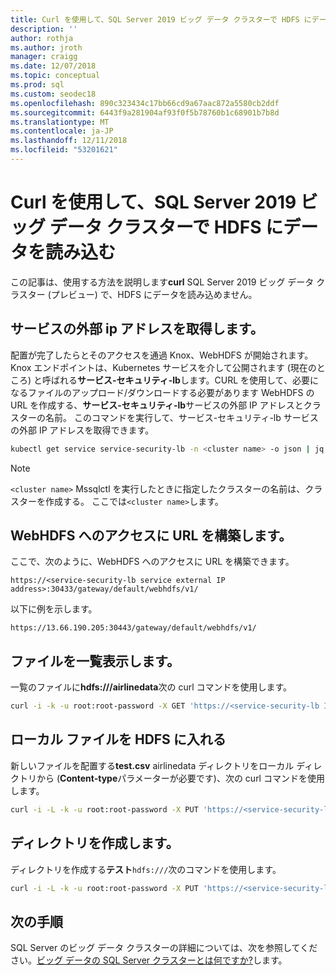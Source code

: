 ```yaml
---
title: Curl を使用して、SQL Server 2019 ビッグ データ クラスターで HDFS にデータを読み込む |Microsoft Docs
description: ''
author: rothja
ms.author: jroth
manager: craigg
ms.date: 12/07/2018
ms.topic: conceptual
ms.prod: sql
ms.custom: seodec18
ms.openlocfilehash: 890c323434c17bb66cd9a67aac872a5580cb2ddf
ms.sourcegitcommit: 6443f9a281904af93f0f5b78760b1c68901b7b8d
ms.translationtype: MT
ms.contentlocale: ja-JP
ms.lasthandoff: 12/11/2018
ms.locfileid: "53201621"
---
```

# <a name="use-curl-to-load-data-into-hdfs-on-sql-server-2019-big-data-clusters"></a>Curl を使用して、SQL Server 2019 ビッグ データ クラスターで HDFS にデータを読み込む

この記事は、使用する方法を説明します**curl** SQL Server 2019 ビッグ データ クラスター (プレビュー) で、HDFS にデータを読み込めません。

## <a name="obtain-the-service-external-ip"></a>サービスの外部 ip アドレスを取得します。

配置が完了したらとそのアクセスを通過 Knox、WebHDFS が開始されます。 Knox エンドポイントは、Kubernetes サービスを介して公開されます (現在のところ) と呼ばれる**サービス-セキュリティ-lb**します。CURL を使用して、必要になるファイルのアップロード/ダウンロードする必要があります WebHDFS の URL を作成する、**サービス-セキュリティ-lb**サービスの外部 IP アドレスとクラスターの名前。 このコマンドを実行して、サービス-セキュリティ-lb サービスの外部 IP アドレスを取得できます。

```bash
kubectl get service service-security-lb -n <cluster name> -o json | jq -r .status.loadBalancer.ingress[0].ip
```

> [!NOTE]
> `<cluster name>` Mssqlctl を実行したときに指定したクラスターの名前は、クラスターを作成する。 ここでは`<cluster name>`します。

## <a name="construct-the-url-to-access-webhdfs"></a>WebHDFS へのアクセスに URL を構築します。

ここで、次のように、WebHDFS へのアクセスに URL を構築できます。

`https://<service-security-lb service external IP address>:30433/gateway/default/webhdfs/v1/`

以下に例を示します。

`https://13.66.190.205:30443/gateway/default/webhdfs/v1/`

## <a name="list-a-file"></a>ファイルを一覧表示します。

一覧のファイルに**hdfs:///airlinedata**次の curl コマンドを使用します。

```bash
curl -i -k -u root:root-password -X GET 'https://<service-security-lb IP external address>:30443/gateway/default/webhdfs/v1/airlinedata/?op=liststatus'
```

## <a name="put-a-local-file-into-hdfs"></a>ローカル ファイルを HDFS に入れる

新しいファイルを配置する**test.csv** airlinedata ディレクトリをローカル ディレクトリから (**Content-type**パラメーターが必要です)、次の curl コマンドを使用します。

```bash
curl -i -L -k -u root:root-password -X PUT 'https://<service-security-lb IP external address>:30443/gateway/default/webhdfs/v1/airlinedata/test.csv?op=create' -H 'Content-Type: application/octet-stream' -T 'test.csv'
```

## <a name="create-a-directory"></a>ディレクトリを作成します。

ディレクトリを作成する**テスト**`hdfs:///`次のコマンドを使用します。

```bash
curl -i -L -k -u root:root-password -X PUT 'https://<service-security-lb IP external address>:30443/gateway/default/webhdfs/v1/test?op=MKDIRS'
```

## <a name="next-steps"></a>次の手順

SQL Server のビッグ データ クラスターの詳細については、次を参照してください。[ビッグ データの SQL Server クラスターとは何ですか?](big-data-cluster-overview.md)します。
